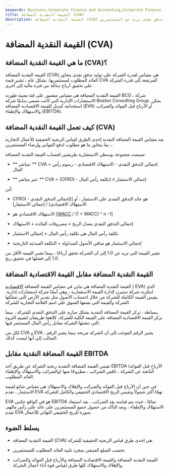 ```yaml
---
keywords: Business,Corporate Finance and Accounting,Corporate Finance
title: القيمة النقدية المضافة (CVA)
description: القيمة النقدية المضافة (CVA) هي مقياس لقدرة الشركة على توليد تدفق نقدي يزيد عن المستثمرين &amp; # 39 ؛ العودة المطلوبة.
---
```


# القيمة النقدية المضافة (CVA)
## ما هي القيمة النقدية المضافة (CVA)؟

القيمة النقدية المضافة (CVA) هي مقياس لقدرة الشركة على توليد تدفق نقدي يتجاوز العائد المطلوب لمستثمريها. بشكل عام ، تشير قيمة CVA المرتفعة إلى قدرة الشركة على تحقيق أرباح سائلة من فترة مالية إلى أخرى.

القيمة النقدية المضافة هي مقياس مقصور على فئة معينة طورته BCG ، شركة الاستشارات الإدارية التي كانت تسمى سابقًا شركة Boston Consulting Group. يمكن استخدامه كبديل للقيمة الاقتصادية المضافة (EVA) أو الأرباح قبل الفوائد والضرائب والاستهلاك والإطفاء (EBITDA).

## كيف تعمل القيمة النقدية المضافة (CVA)

يعد مقياس القيمة المضافة النقدية إحدى الطرق لقياس الربحية الحقيقية للأعمال التجارية ، بما يتجاوز ما هو مطلوب لدفع الفواتير وإرضاء المستثمرين.

صممت مجموعة بوسطن الاستشارية طريقتين لحساب القيمة النقدية المضافة:

- ** مباشر: ** CVA = إجمالي التدفق النقدي - الاستهلاك الاقتصادي - رسوم رأس المال

- ** غير مباشر: ** CVA = (CFROI - تكلفة رأس المال) x إجمالي الاستثمار

أين:

- CFROI هو عائد التدفق النقدي على الاستثمار ، أو [(إجمالي التدفق النقدي - الاستهلاك الاقتصادي) / إجمالي الاستثمار]

- الاستهلاك الاقتصادي هو [[WACC](/wacc) / (1 + WACC) ^ n -1]

- إجمالي التدفق النقدي معدل الربح + مصروفات الفائدة + الاستهلاك

- تكلفة رأس المال هي تكلفة رأس المال × إجمالي الاستثمار

- إجمالي الاستثمار هو صافي الأصول المتداولة + التكلفة المبدئية التاريخية

تشير القيمة التي تزيد عن 1.0 إلى أن الشركة تحقق أرباحًا ، بينما تشير القيمة الأقل من 1.0 إلى فشلها في تحقيق ربح.

## القيمة النقدية المضافة مقابل القيمة الاقتصادية المضافة

القيمة النقدية المضافة هي تباين في مقياس القيمة المضافة [الاقتصادية](/eva) [(](/eva) EVA) الذي ابتكرته شركة ستيرن لإدارة القيمة الاستشارية ، وهي أيضًا شركة استشارات إدارية. يقيس القيمة الكاملة للشركة من خلال احتساب الأصول مثل تقدير الأرض التي تمتلكها الشركة والقيمة التي يضعها السوق على اسم العلامة التجارية للشركة.

ببساطة ، تركز القيمة المضافة النقدية بشكل صارم على التدفق النقدي للشركة ، بينما تركز القيمة الاقتصادية المضافة على القيمة الكلية للشركة. كلاهما طريقتان لتقييم الثروة التي تنشئها الشركة مقابل رأس المال المستثمر فيها.

لكل من CVA و EVA ، يشير الرقم الموجب إلى أن الشركة مربحة بينما يشير الرقم السالب إلى أنها ليست كذلك.

## القيمة المضافة النقدية مقابل EBITDA

تقيس القيمة المضافة النقدية ربحية الشركة عن طريق أخذ EBITDA (الأرباح قبل الفوائد والضرائب والاستهلاك والإطفاء) الناتجة عن الشركة ، ناقص الضرائب ، مطروحًا منها العائد المطلوب.

في حين أن الأرباح قبل الفوائد والضرائب والإهلاك والاستهلاك هي مقياس شائع لقيمة الاستثمار ، تقدم EVA نهجًا أكثر شمولاً وتقيس الربح الاقتصادي الحقيقي والكامل للشركة

EVA هو في الواقع عكس EBITDA تمامًا ، حيث يتم قياسه بعد الضرائب ، بعد استبعاد الاستهلاك والإطفاء ، وبعد التأكد من حصول جميع المستثمرين على عائد على رأس مالهم. تقدم EVA صورة للربح الحقيقي النهائي للأعمال.

## يسلط الضوء

- القيمة النقدية المضافة (CVA) هي إحدى طرق قياس الربحية الحقيقية للشركة.

- تحسب المبلغ المتبقي بمجرد تلبية العائد المطلوب للمستثمرين.

- القيمة النقدية المضافة والقيمة الاقتصادية المضافة والأرباح قبل الفوائد والضرائب والإهلاك والاستهلاك كلها طرق لقياس قوة أداء أعمال الشركة.

